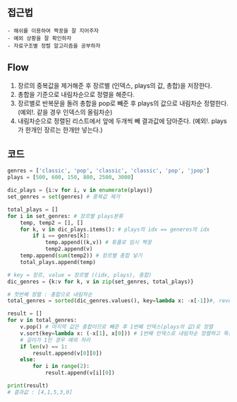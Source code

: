 ## 접근법
    - 해쉬를 이용하여 짝꿍을 잘 지어주자
    - 예외 상황을 잘 확인하자
    - 자료구조별 정렬 알고리즘을 공부하자
## Flow
1. 장르의 중복값을 제거해준 후 장르별 (인덱스, plays의 값, 총합)을 저장한다.
2. 총합을 기준으로 내림차순으로 정렬을 해준다.
3. 장르별로 반복문을 돌려 총합을 pop로 빼준 후 plays의 값으로 내림차순 정렬한다. (예외!. 같을 경우 인덱스의 올림차순)
4. 내림차순으로 정렬된 리스트에서 앞에 두개씩 빼 결과값에 담아준다. (예외!. plays가 한개인 장르는 한개만 넣는다.)

## 코드 
```python
genres = ['classic', 'pop', 'classic', 'classic', 'pop', 'jpop']
plays = [500, 600, 150, 800, 2500, 3000]

dic_plays = {i:v for i, v in enumerate(plays)}
set_genres = set(genres) # 중복값 제거

total_plays = []
for i in set_genres: # 장르별 plays분류
    temp, temp2 = [], []
    for k, v in dic_plays.items(): # plays의 idx == generes의 idx
        if i == genres[k]:
            temp.append((k,v)) # 튜플로 임시 짝꿍
            temp2.append(v)
    temp.append(sum(temp2)) # 장르별 총합 넣기
    total_plays.append(temp)

# key = 장르, value = 장르별 ((idx, plays), 총합)
dic_genres = {k:v for k, v in zip(set_genres, total_plays)}

# 첫번쩨 정렬 : 총합으로 내림차순
total_genres = sorted(dic_genres.values(), key=lambda x: -x[-1])#, reverse=True)

result = []
for v in total_genres:
    v.pop() # 마지막 값은 총합이므로 빼준 후 1번째 인덱스(plays의 값)로 정렬
    v.sort(key=lambda x: (-x[1], x[0])) # 1번째 인덱스로 내림차순 정렬하고 똑같으면 0번째 인덱스 기준 올림 정렬
    # 길이가 1인 경우 예외 처리
    if len(v) == 1:
        result.append(v[0][0])
    else:
        for i in range(2):
            result.append(v[i][0])

print(result)
# 결과값 : [4,1,5,3,0]
```

